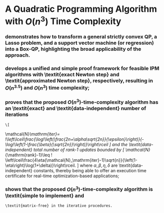 # A Quadratic Programming Algorithm with $O(n^3)$ Time Complexity

### demonstrates how to transform a general strictly convex QP, a Lasso problem, and a support vector machine (or regression) into a Box-QP, highlighting the broad applicability of the approach.
### develops a unified and simple proof framework for feasible IPM algorithms with \textit{exact Newton step} and \textit{approximated Newton step}, respectively, resulting in $O(n^{3.5})$ and $O(n^3)$ time complexity;
### proves that the proposed $O(n^3)$-time-complexity algorithm has an \textit{exact} and \textit{data-independent} number of iterations   
    \[
\mathcal{N}_\mathrm{iter}= \!\left\lceil\frac{\log\!\left(\frac{2n+\alpha\sqrt{2n}}{\epsilon}\right)}{-\log\!\left(1-\frac{\beta}{\sqrt{2n}}\right)}\right\rceil
    \]
    and the \textit{data-independent} total number of rank-1 updates bounded by
    \[
    \mathcal{N}_{\mathrm{rank}-1}\leq \! \left\lceil\frac{4\eta(\mathcal{N}_\mathrm{iter}-1)\sqrt{n}}{\left(1-\eta\right)\log(1+\delta)}\right\rceil.
    \]
     where $\alpha,\beta,\eta,\delta$ are \textit{data-independent} constants, thereby being able to offer an execution time certificate for real-time optimization-based applications;
### shows that the proposed $O(n^3)$-time-complexity algorithm is \textit{simple to implement} and
    \textit{matrix-free} in the iterative procedures.

